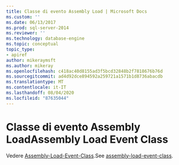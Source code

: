 ```yaml
---
title: Classe di evento Assembly Load | Microsoft Docs
ms.custom: ''
ms.date: 06/13/2017
ms.prod: sql-server-2014
ms.reviewer: ''
ms.technology: database-engine
ms.topic: conceptual
topic_type:
- apiref
author: mikeraymsft
ms.author: mikeray
ms.openlocfilehash: c418ac40d8155ad3f5bcd32848b2f7818676b76d
ms.sourcegitcommit: ad4d92dce894592a259721a1571b1d8736abacdb
ms.translationtype: MT
ms.contentlocale: it-IT
ms.lasthandoff: 08/04/2020
ms.locfileid: "87635044"
---
```

# <a name="assembly-load-event-class"></a><span data-ttu-id="7f4d9-102">Classe di evento Assembly Load</span><span class="sxs-lookup"><span data-stu-id="7f4d9-102">Assembly Load Event Class</span></span>
  <span data-ttu-id="7f4d9-103">Vedere [Assembly-Load-Event-Class](../../database-engine/assembly-load-event-class.md).</span><span class="sxs-lookup"><span data-stu-id="7f4d9-103">See [assembly-load-event-class](../../database-engine/assembly-load-event-class.md).</span></span>  
